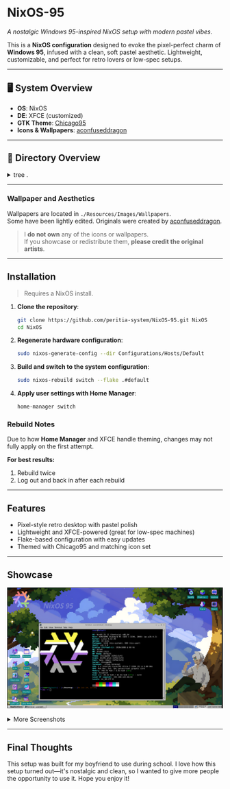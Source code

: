 # NixOS-95

*A nostalgic Windows 95-inspired NixOS setup with modern pastel vibes.*

This is a **NixOS configuration** designed to evoke the pixel-perfect charm of **Windows 95**, infused with a clean, soft pastel aesthetic. Lightweight, customizable, and perfect for retro lovers or low-spec setups.

---

## 🖥️ System Overview

* **OS**: NixOS
* **DE**: XFCE (customized)
* **GTK Theme**: [Chicago95](https://github.com/grassmunk/Chicago95)
* **Icons & Wallpapers**: [aconfuseddragon](https://aconfuseddragon.itch.io/)


---

## 📁 Directory Overview

<details>
<summary>tree .</summary>

```bash
NixOS-95/
├── flake.nix
├── flake.lock
├── Configurations/
│   └── Hosts/
│       └── Default/
│           ├── configuration.nix
│           ├── hardware-configuration.nix
│           ├── user.nix
│           ├── home/
│           │   ├── home.nix
│           │   ├── desktop.nix
│           │   └── user-packages.nix
│           └── variables/
│               ├── system-vars.nix
│               └── user-vars.nix
├── Modules/
│   ├── Applications/
│   ├── Desktops/
│   │   └── XFCE-retro/
│   │       ├── default.nix
│   │       └── Dotfiles/
│   └── System/
├── Ressources/
│   ├── Icons/
│   ├── Images/
│   │   └── Wallpapers/
│   └── Themes/
├── README.md
```

</details>

---

### Wallpaper and Aesthetics

Wallpapers are located in `./Resources/Images/Wallpapers`.  
Some have been lightly edited. Originals were created by [aconfuseddragon](https://aconfuseddragon.itch.io/downloads).  

> I **do not own** any of the icons or wallpapers.  
> If you showcase or redistribute them, **please credit the original artists**.

---

## Installation

> Requires a NixOS install.

1. **Clone the repository**:

   ```bash
   git clone https://github.com/peritia-system/NixOS-95.git NixOS
   cd NixOS
   ```

2. **Regenerate hardware configuration**:

   ```bash
   sudo nixos-generate-config --dir Configurations/Hosts/Default
   ```

3. **Build and switch to the system configuration**:

   ```bash
   sudo nixos-rebuild switch --flake .#default
   ```

4. **Apply user settings with Home Manager**:

   ```bash
   home-manager switch
   ```

### Rebuild Notes

Due to how **Home Manager** and XFCE handle theming, changes may not fully apply on the first attempt.

**For best results:**

1. Rebuild twice
2. Log out and back in after each rebuild

---

## Features

* Pixel-style retro desktop with pastel polish
* Lightweight and XFCE-powered (great for low-spec machines)
* Flake-based configuration with easy updates
* Themed with Chicago95 and matching icon set

---

## Showcase


![Image1](./Ressources/Showcase/vm.png)

<details>
<summary>More Screenshots</summary>

![Image2](./Ressources/Showcase/nyx.png)  
![Image3](./Ressources/Showcase/nixos-ms-surface.png)  
![Image4](./Ressources/Showcase/Games.png)

**Reddit Post:**  
👉 [See the Reddit showcase post](https://www.reddit.com/r/unixporn/comments/1m865np/xfce_win95_themed_rice_nixos95/)


</details>


---

## Final Thoughts

This setup was built for my boyfriend to use during school.
I love how this setup turned out—it's nostalgic and clean, so I wanted to give more people the opportunity to use it.
Hope you enjoy it!
